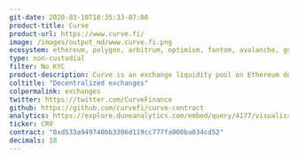 ```yaml
---
git-date: 2020-03-10T10:35:33-07:00
product-title: Curve
product-url: https://www.curve.fi/
image: /images/output_md/www.curve.fi.png
ecosystem: ethereum, polygon, arbitrum, optimism, fantom, avalanche, gnosis
type: non-custodial
filter: No KYC
product-description: Curve is an exchange liquidity pool on Ethereum designed for extremely efficient stablecoin trading. [Interview with Curve Finance founder](/curve).
coltitle: "Decentralized exchanges"
colpermalink: exchanges
twitter: https://twitter.com/CurveFinance
github: https://github.com/curvefi/curve-contract
analytics: https://explore.duneanalytics.com/embed/query/4177/visualization/8129?api_key=IwmzBnSTA6LFcqLYy1f5HQRiR3iDrNhOD8895hJP
ticker: CRV
contract: "0xd533a949740bb3306d119cc777fa900ba034cd52"
decimals: 18
---
```

